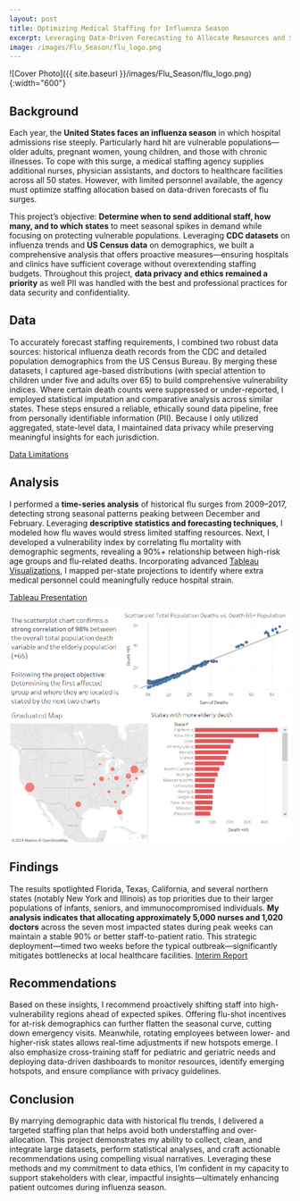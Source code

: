 ```yaml
---
layout: post
title: Optimizing Medical Staffing for Influenza Season
excerpt: Leveraging Data-Driven Forecasting to Allocate Resources and Support Vulnerable Populations
image: /images/Flu_Season/flu_logo.png
---
```


![Cover Photo]({{ site.baseurl }}/images/Flu_Season/flu_logo.png){:width="600"}

## Background

Each year, the **United States faces an influenza season** in which hospital admissions rise steeply. Particularly hard hit are vulnerable populations—older adults, pregnant women, young children, and those with chronic illnesses. To cope with this surge, a medical staffing agency supplies additional nurses, physician assistants, and doctors to healthcare facilities across all 50 states. However, with limited personnel available, the agency must optimize staffing allocation based on data-driven forecasts of flu surges.

This project’s objective: **Determine when to send additional staff, how many, and to which states** to meet seasonal spikes in demand while focusing on protecting vulnerable populations. Leveraging **CDC datasets** on influenza trends and **US Census data** on demographics, we built a comprehensive analysis that offers proactive measures—ensuring hospitals and clinics have sufficient coverage without overextending staffing budgets. Throughout this project, **data privacy and ethics remained a priority** as well PII was handled with the best and professional practices for data security and confidentiality. 

## Data

To accurately forecast staffing requirements, I combined two robust data sources: historical influenza death records from the CDC and detailed population demographics from the US Census Bureau. By merging these datasets, I captured age-based distributions (with special attention to children under five and adults over 65) to build comprehensive vulnerability indices. Where certain death counts were suppressed or under-reported, I employed statistical imputation and comparative analysis across similar states. These steps ensured a reliable, ethically sound data pipeline, free from personally identifiable information (PII). Because I only utilized aggregated, state-level data, I maintained data privacy while preserving meaningful insights for each jurisdiction.

[Data Limitations](https://u.pcloud.link/publink/show?code=XZ5cQ55ZpDvFtz50zNbj7gM2dQtbGVVDcNMX)

## Analysis

I performed a **time-series analysis** of historical flu surges from 2009–2017, detecting strong seasonal patterns peaking between December and February. Leveraging **descriptive statistics and forecasting techniques**, I modeled how flu waves would stress limited staffing resources. Next, I developed a vulnerability index by correlating flu mortality with demographic segments, revealing a 90%+ relationship between high-risk age groups and flu-related deaths. Incorporating advanced [Tableau Visualizations](https://public.tableau.com/app/profile/isaac.contreras/viz/2_10Final/Story1), I mapped per-state projections to identify where extra medical personnel could meaningfully reduce hospital strain. 

[Tableau Presentation](https://public.tableau.com/app/profile/isaac.contreras/viz/2_10Final/Story1)
<p align="center">
<img src="/images/Flu_Season/flu_season.png" width="950">
</p>

## Findings

The results spotlighted Florida, Texas, California, and several northern states (notably New York and Illinois) as top priorities due to their larger populations of infants, seniors, and immunocompromised individuals. **My analysis indicates that allocating approximately 5,000 nurses and 1,020 doctors** across the seven most impacted states during peak weeks can maintain a stable 90% or better staff-to-patient ratio. This strategic deployment—timed two weeks before the typical outbreak—significantly mitigates bottlenecks at local healthcare facilities.
[Interim Report](https://u.pcloud.link/publink/show?code=XZFQEI0ZQ0W8IgoW8kQrm997dXaOKSyjgtGy)

## Recommendations

Based on these insights, I recommend proactively shifting staff into high-vulnerability regions ahead of expected spikes. Offering flu-shot incentives for at-risk demographics can further flatten the seasonal curve, cutting down emergency visits. Meanwhile, rotating employees between lower- and higher-risk states allows real-time adjustments if new hotspots emerge. I also emphasize cross-training staff for pediatric and geriatric needs and deploying data-driven dashboards to monitor resources, identify emerging hotspots, and ensure compliance with privacy guidelines.

## Conclusion

By marrying demographic data with historical flu trends, I delivered a targeted staffing plan that helps avoid both understaffing and over-allocation. This project demonstrates my ability to collect, clean, and integrate large datasets, perform statistical analyses, and craft actionable recommendations using compelling visual narratives. Leveraging these methods and my commitment to data ethics, I’m confident in my capacity to support stakeholders with clear, impactful insights—ultimately enhancing patient outcomes during influenza season.
